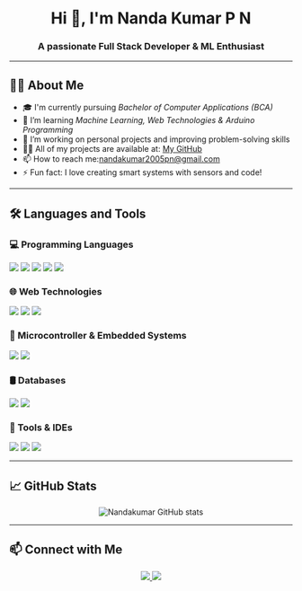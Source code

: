 <h1 align="center">Hi 👋, I'm Nanda Kumar P N</h1>
<h3 align="center">A passionate Full Stack Developer & ML Enthusiast</h3>

---

## 🧑‍💻 About Me

- 🎓 I'm currently pursuing *Bachelor of Computer Applications (BCA)*  
- 🌱 I’m learning *Machine Learning, Web Technologies & Arduino Programming*  
- 🔭 I’m working on personal projects and improving problem-solving skills  
- 👨‍💻 All of my projects are available at: [My GitHub](https://github.com/Nandakumarpn-2005/Nandakumarpn-2005.git)  
- 📫 How to reach me:nandakumar2005pn@gmail.com  
- ⚡ Fun fact: I love creating smart systems with sensors and code!

---

## 🛠️ Languages and Tools

### 💻 Programming Languages
<p>
  <img src="https://img.shields.io/badge/Python-3776AB?style=for-the-badge&logo=python&logoColor=white"/>
  <img src="https://img.shields.io/badge/C++-00599C?style=for-the-badge&logo=c%2b%2b&logoColor=white"/>
  <img src="https://img.shields.io/badge/C-A8B9CC?style=for-the-badge&logo=c&logoColor=black"/>
  <img src="https://img.shields.io/badge/Java-007396?style=for-the-badge&logo=java&logoColor=white"/>
  <img src="https://img.shields.io/badge/R-276DC3?style=for-the-badge&logo=r&logoColor=white"/>
</p>

### 🌐 Web Technologies
<p>
  <img src="https://img.shields.io/badge/HTML5-E34F26?style=for-the-badge&logo=html5&logoColor=white"/>
  <img src="https://img.shields.io/badge/CSS3-1572B6?style=for-the-badge&logo=css3&logoColor=white"/>
  <img src="https://img.shields.io/badge/JavaScript-F7DF1E?style=for-the-badge&logo=javascript&logoColor=black"/>
</p>

### 🔌 Microcontroller & Embedded Systems
<p>
  <img src="https://img.shields.io/badge/Arduino-00979D?style=for-the-badge&logo=arduino&logoColor=white"/>
  <img src="https://img.shields.io/badge/Microcontroller%20Programming-555555?style=for-the-badge&logo=raspberrypi&logoColor=white"/>
</p>

### 🛢️ Databases
<p>
  <img src="https://img.shields.io/badge/MySQL-4479A1?style=for-the-badge&logo=mysql&logoColor=white"/>
  <img src="https://img.shields.io/badge/DBMS-003545?style=for-the-badge&logo=database&logoColor=white"/>
</p>

### 🔧 Tools & IDEs
<p>
  <img src="https://img.shields.io/badge/Git-F05032?style=for-the-badge&logo=git&logoColor=white"/>
  <img src="https://img.shields.io/badge/VS%20Code-007ACC?style=for-the-badge&logo=visual-studio-code&logoColor=white"/>
  <img src="https://img.shields.io/badge/Power%20BI-F2C811?style=for-the-badge&logo=powerbi&logoColor=black"/>
</p>

---

## 📈 GitHub Stats

<p align="center">
  <img src="https://github-readme-stats.vercel.app/api?username=Nandakumarpn-2005&show_icons=true&theme=tokyonight" alt="Nandakumar GitHub stats"/>
  <br/>
 </p>

---

## 📫 Connect with Me

<p align="center">
  <a href="https://www.linkedin.com/in/nanda-kumar-p-n-a1323a335" target="_blank">
    <img src="https://img.shields.io/badge/LinkedIn-blue?style=for-the-badge&logo=linkedin"/>
  </a>

  <a href="nandakumarpn2005@gmail.com ">
    <img src="https://img.shields.io/badge/Email-D14836?style=for-the-badge&logo=gmail&logoColor=white"/>
  </a>
</p>
